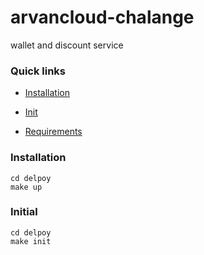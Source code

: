 # arvancloud-chalange
wallet and discount service

### Quick links

* <a href="#installation">Installation</a>
* <a href="#initial">Init</a>


* <a href="#requirements">Requirements</a>

### Installation

```
cd delpoy
make up
```

### Initial

```
cd delpoy
make init
```




